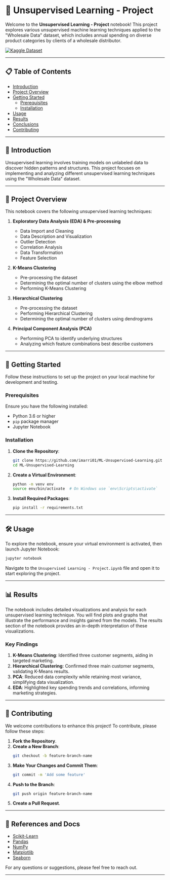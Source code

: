 
# 🧠 Unsupervised Learning - Project

Welcome to the **Unsupervised Learning - Project** notebook! This project explores various unsupervised machine learning techniques applied to the "Wholesale Data" dataset, which includes annual spending on diverse product categories by clients of a wholesale distributor.

[![Kaggle Dataset](https://img.shields.io/badge/Kaggle-Dataset-blue.svg)](https://www.kaggle.com/datasets/binovi/wholesale-customers-data-set)

---

## 📋 Table of Contents

- [Introduction](#introduction)
- [Project Overview](#project-overview)
- [Getting Started](#getting-started)
  - [Prerequisites](#prerequisites)
  - [Installation](#installation)
- [Usage](#usage)
- [Results](#results)
- [Conclusions](#conclusions)
- [Contributing](#contributing)


---

## 📘 Introduction

Unsupervised learning involves training models on unlabeled data to discover hidden patterns and structures. This project focuses on implementing and analyzing different unsupervised learning techniques using the "Wholesale Data" dataset.

---

## 🌟 Project Overview

This notebook covers the following unsupervised learning techniques:

1. **Exploratory Data Analysis (EDA) & Pre-processing**
   - Data Import and Cleaning
   - Data Description and Visualization
   - Outlier Detection
   - Correlation Analysis
   - Data Transformation
   - Feature Selection

2. **K-Means Clustering**
   - Pre-processing the dataset
   - Determining the optimal number of clusters using the elbow method
   - Performing K-Means Clustering

3. **Hierarchical Clustering**
   - Pre-processing the dataset
   - Performing Hierarchical Clustering
   - Determining the optimal number of clusters using dendrograms

4. **Principal Component Analysis (PCA)**
   - Performing PCA to identify underlying structures
   - Analyzing which feature combinations best describe customers

---

## 🚀 Getting Started

Follow these instructions to set up the project on your local machine for development and testing.

### Prerequisites

Ensure you have the following installed:
- Python 3.6 or higher
- `pip` package manager
- Jupyter Notebook

### Installation

1. **Clone the Repository**:
    ```bash
    git clone https://github.com/imarri01/ML-Unsupervised-Learning.git
    cd ML-Unsupervised-Learning
    ```

2. **Create a Virtual Environment**:
    ```bash
    python -m venv env
    source env/bin/activate  # On Windows use `env\Scripts\activate`
    ```

3. **Install Required Packages**:
    ```bash
    pip install -r requirements.txt
    ```

---

## 🛠️ Usage

To explore the notebook, ensure your virtual environment is activated, then launch Jupyter Notebook:

```bash
jupyter notebook
```

Navigate to the `Unsupervised Learning - Project.ipynb` file and open it to start exploring the project.

---

## 📊 Results

The notebook includes detailed visualizations and analysis for each unsupervised learning technique. You will find plots and graphs that illustrate the performance and insights gained from the models. The results section of the notebook provides an in-depth interpretation of these visualizations.

### Key Findings

1. **K-Means Clustering**: Identified three customer segments, aiding in targeted marketing.
2. **Hierarchical Clustering**: Confirmed three main customer segments, validating K-Means results.
3. **PCA**: Reduced data complexity while retaining most variance, simplifying data visualization.
4. **EDA**: Highlighted key spending trends and correlations, informing marketing strategies.

---

## 🤝 Contributing

We welcome contributions to enhance this project! To contribute, please follow these steps:

1. **Fork the Repository**.
2. **Create a New Branch**:
    ```bash
    git checkout -b feature-branch-name
    ```
3. **Make Your Changes and Commit Them**:
    ```bash
    git commit -m 'Add some feature'
    ```
4. **Push to the Branch**:
    ```bash
    git push origin feature-branch-name
    ```
5. **Create a Pull Request**.

---

## 💼 References and Docs

- [Scikit-Learn](https://scikit-learn.org/stable/)
- [Pandas](https://pandas.pydata.org/)
- [NumPy](https://numpy.org/)
- [Matplotlib](https://matplotlib.org/)
- [Seaborn](https://seaborn.pydata.org/)

For any questions or suggestions, please feel free to reach out.

---
